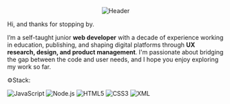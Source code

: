 <div align="center">
  <img src="https://capsule-render.vercel.app/api?type=blur&height=300&color=0:CD5C5C,100:d7a20f&text=tom%20alvarez&fontSize=20&fontColor=FFF5E0&fontAlign=50&fontAlignY=50&desc=web%20developer&descSize=18&descAlignY=59&descAlign=53" alt="Header" />
</div>

Hi, and thanks for stopping by.

I’m a self-taught junior **web developer** with a decade of experience working in education, publishing, and shaping digital platforms through **UX research, design, and product management**. I'm passionate about bridging the gap between the code and user needs, and I hope you enjoy exploring my work so far.

⚙️Stack:

![JavaScript](https://img.shields.io/badge/-JavaScript-F7DF1E?style=flat-square&logo=javascript&logoColor=black) ![Node.js](https://img.shields.io/badge/-Node.js-339933?style=flat-square&logo=node.js&logoColor=white) ![HTML5](https://img.shields.io/badge/-HTML5-E34F26?style=flat-square&logo=html5&logoColor=white) ![CSS3](https://img.shields.io/badge/-CSS3-1572B6?style=flat-square&logo=css3&logoColor=white) ![XML](https://img.shields.io/badge/-XML-005C9C?style=flat-square&logo=xml&logoColor=white)
